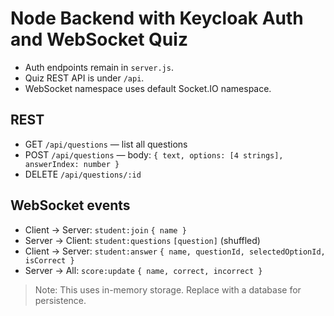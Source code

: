 # Node Backend with Keycloak Auth and WebSocket Quiz

- Auth endpoints remain in `server.js`.
- Quiz REST API is under `/api`.
- WebSocket namespace uses default Socket.IO namespace.

## REST

- GET `/api/questions` — list all questions
- POST `/api/questions` — body: `{ text, options: [4 strings], answerIndex: number }`
- DELETE `/api/questions/:id`

## WebSocket events

- Client -> Server: `student:join` `{ name }`
- Server -> Client: `student:questions` `[question]` (shuffled)
- Client -> Server: `student:answer` `{ name, questionId, selectedOptionId, isCorrect }`
- Server -> All: `score:update` `{ name, correct, incorrect }`

> Note: This uses in-memory storage. Replace with a database for persistence.
